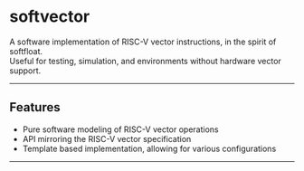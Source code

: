 # softvector

A software implementation of RISC-V vector instructions, in the spirit of softfloat.  
Useful for testing, simulation, and environments without hardware vector support.

---

## Features

- Pure software modeling of RISC-V vector operations
- API mirroring the RISC-V vector specification
- Template based implementation, allowing for various configurations

---
